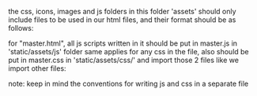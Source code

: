 the css, icons, images and js folders in this folder 'assets' should only include files to be used in our html files, and their format should be as follows:

for "master.html", all js scripts written in it should be put in master.js in 'static/assets/js' folder same applies for any css in the file, also should be put in master.css in 'static/assets/css/'
and import those 2 files like we import other files:
<script src="{{STATIC_URL}}assets/js/master.js"></script>
<link rel="stylesheet" href="{{STATIC_URL}}assets/css/master.css">

note: keep in mind the conventions for writing js and css in a separate file
